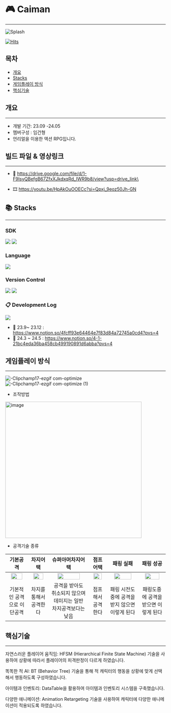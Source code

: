 # :video_game: Caiman
---
![Splash](https://github.com/ImGunHyoeng/temp_caiman/assets/102517991/9ffa218b-43da-461b-8193-88eb298c9e2d)

[![Hits](https://hits.seeyoufarm.com/api/count/incr/badge.svg?url=https%3A%2F%2Fgithub.com%2FImGunHyoeng%2Ftemp_caiman&count_bg=%2379C83D&title_bg=%23555555&icon=&icon_color=%23E7E7E7&title=hits&edge_flat=false)](https://hits.seeyoufarm.com)

## 목차
* [개요](#개요)
* [Stacks](#Stacks)
* [게임플레이 방식](#게임플레이-방식)
* [핵심기술](#핵심기술)

## 개요
---
* 개발 기간: 23.09 -24.05
* 멤버구성 : 임건형
* 언리얼을 이용한 액션 RPG입니다.

## 빌드 파일 & 영상링크
---
* 💾  https://drive.google.com/file/d/1-F9IsyQBefgB67ZfxXJkdxqRd_IWR9b8/view?usp=drive_link\

* 🎞  https://youtu.be/HpAkOuOOECc?si=Qpxj_9eoz50Jh-GN



## :books: Stacks
---
### SDK

<img src="https://img.shields.io/badge/unreal engine-0E1128?style=for-the-badge&logo=unreal engine&logoColor=white">
<img src="https://img.shields.io/badge/visual studio-5C2D91?style=for-the-badge&logo=visual studio&logoColor=white">


### Language

<img src="https://img.shields.io/badge/c++-00599C?style=for-the-badge&logo=c%2B%2B&logoColor=white">


### Version Control

<img src="https://img.shields.io/badge/git-F05032?style=for-the-badge&logo=git&logoColor=white">
<img src="https://img.shields.io/badge/git lfs-F64935?style=for-the-badge&logo=git lfs&logoColor=white">


### :clipboard: Development Log

<img src="https://img.shields.io/badge/notion-000000?style=for-the-badge&logo=notion&logoColor=white">

* 📄 23.9~  23.12 : https://www.notion.so/4fcff93e64464e7f83d84a72745a0cd4?pvs=4
* 📄 24.3 ~ 24.5  : https://www.notion.so/4-1-21bc4eda36ba458cb499190891d6abba?pvs=4


## 게임플레이 방식
---
![-Clipchamp17-ezgif com-optimize](https://github.com/ImGunHyoeng/temp_caiman/assets/102517991/b8137cc6-78bd-4c65-8383-ac77d1d08ac6)
![-Clipchamp17-ezgif com-optimize (1)](https://github.com/ImGunHyoeng/temp_caiman/assets/102517991/7423f48d-1a84-403b-9d7a-b5f7afedd971)

* 조작방법
<img width="428" alt="image" src="https://github.com/ImGunHyoeng/temp_caiman/assets/102517991/768436d2-2128-41d6-b7a4-d54e53ed513e">


* 공격기술 종류
  
|기본공격| 차지어택 | 슈퍼아머차지어택 | 점프어택| 패링 실패 | 패링 성공 |
|:---:|:---:|:---:|:---:|:---:|:---:|
|<img src="https://github.com/ImGunHyoeng/temp_caiman/assets/102517991/9b1903bb-5658-4702-bccf-be0ea636ec5b" width="80%" height="80%">|<img src="https://github.com/ImGunHyoeng/temp_caiman/assets/102517991/4a59eeab-d683-41d0-8544-8358d797342c" width="80%" height="80%">|<img src="https://github.com/ImGunHyoeng/temp_caiman/assets/102517991/2b3216b7-0ac9-4ed0-ba66-ddbbfbcf79b9" width="80%" height="80%">|<img src="https://github.com/ImGunHyoeng/temp_caiman/assets/102517991/21b3ab78-eff6-4e90-a03f-77d2411ba056" width="80%" height="80%">|<img src="https://github.com/ImGunHyoeng/temp_caiman/assets/102517991/572337f0-9fdd-4eed-a61a-33ca0b21a4f4" width="80%" height="80%">|<img src="https://github.com/ImGunHyoeng/temp_caiman/assets/102517991/c898878a-3d1a-4d4a-914b-2483d7fc5947" width="80%" height="80%">|
|기본적인 공격으로 이단공격|차지를 통해서 공격한다|공격을 받아도 취소되지 않으며 데미지는 일반 차지공격보다는 낮음|점프해서 공격한다|패링 시전도중에 공격을 받지 않으면 이렇게 된다|패링도중에 공격을 받으면 이렇게 된다|




## 핵심기술
---

자연스러운 플레이어 움직임: HFSM (Hierarchical Finite State Machine) 기술을 사용하여 상황에 따라서 플레이어의 피격판정이 다르게 하였습니다.

똑똑한 적 AI: BT (Behavior Tree) 기술을 통해 적 캐릭터의 행동을 상황에 맞게 선택해서 행동하도록 구성하였습니다.

아이템과 인벤토리: DataTable을 활용하여 아이템과 인벤토리 시스템을 구축했습니다.

다양한 애니메이션: Animation Retargeting 기술을 사용하여 캐릭터에 다양한 애니메이션이 적용되도록 하였습니다.
